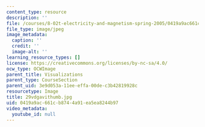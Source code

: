 ```yaml
---
content_type: resource
description: ''
file: /courses/8-02t-electricity-and-magnetism-spring-2005/0419a9ac661cb8744a91ea5ea8244b97_29vdgavithumb.jpg
file_type: image/jpeg
image_metadata:
  caption: ''
  credit: ''
  image-alt: ''
learning_resource_types: []
license: https://creativecommons.org/licenses/by-nc-sa/4.0/
ocw_type: OCWImage
parent_title: Visualizations
parent_type: CourseSection
parent_uid: 3e9d053a-11ee-effa-00de-c3b42819928c
resourcetype: Image
title: 29vdgavithumb.jpg
uid: 0419a9ac-661c-b874-4a91-ea5ea8244b97
video_metadata:
  youtube_id: null
---
```

